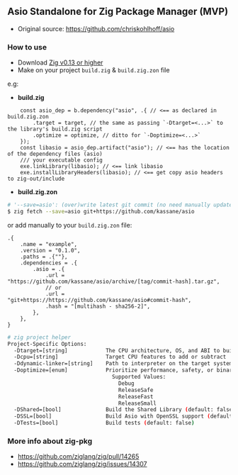 ## Asio Standalone for Zig Package Manager (MVP)

* Original source: https://github.com/chriskohlhoff/asio

### How to use

* Download [Zig v0.13 or higher](https://ziglang.org/download)
* Make on your project `build.zig` & `build.zig.zon` file

e.g:

* **build.zig**
```zig
    const asio_dep = b.dependency("asio", .{ // <== as declared in build.zig.zon
        .target = target, // the same as passing `-Dtarget=<...>` to the library's build.zig script
        .optimize = optimize, // ditto for `-Doptimize=<...>`
    });
    const libasio = asio_dep.artifact("asio"); // <== has the location of the dependency files (asio)
    /// your executable config
    exe.linkLibrary(libasio); // <== link libasio
    exe.installLibraryHeaders(libasio); // <== get copy asio headers to zig-out/include 
```
* **build.zig.zon**

```bash
# '--save=asio': (over)write latest git commit (no need manually update)
$ zig fetch --save=asio git+https://github.com/kassane/asio
```
or add manually to your `build.zig.zon` file:

```zig
.{
    .name = "example",
    .version = "0.1.0",
    .paths = .{""},
    .dependencies = .{
        .asio = .{
            .url = "https://github.com/kassane/asio/archive/[tag/commit-hash].tar.gz",
            // or
            .url = "git+https://https://github.com/kassane/asio#commit-hash",
            .hash = "[multihash - sha256-2]",
        },
    },
}
```

```bash
# zig project helper
Project-Specific Options:
  -Dtarget=[string]            The CPU architecture, OS, and ABI to build for
  -Dcpu=[string]               Target CPU features to add or subtract
  -Ddynamic-linker=[string]    Path to interpreter on the target system
  -Doptimize=[enum]            Prioritize performance, safety, or binary size
                                 Supported Values:
                                   Debug
                                   ReleaseSafe
                                   ReleaseFast
                                   ReleaseSmall
  -DShared=[bool]              Build the Shared Library (default: false)
  -DSSL=[bool]                 Build Asio with OpenSSL support (default: false)
  -DTests=[bool]               Build tests (default: false)
```

### More info about zig-pkg
- https://github.com/ziglang/zig/pull/14265
- https://github.com/ziglang/zig/issues/14307
